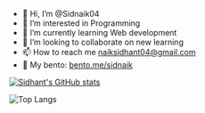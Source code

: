 - 👋 Hi, I’m @Sidnaik04
- 👀 I’m interested in Programming 
- 🌱 I’m currently learning Web development
- 💞️ I’m looking to collaborate on new learning
- 📫 How to reach me naiksidhant04@gmail.com
- 🍱 My bento: [bento.me/sidnaik ](https://bento.me/sidnaik)

[![Sidhant's GitHub stats](https://github-readme-stats.vercel.app/api?username=Sidnaik04&show_icons=true&theme=radical)](https://github.com/Sidnaik04/github-readme-stats)

![Top Langs](https://github-readme-stats.vercel.app/api/top-langs/?username=Sidnaik04&langs_count=5)
<!---
Sidnaik04/Sidnaik04 is a ✨ special ✨ repository because its `README.md` (this file) appears on your GitHub profile.
You can click the Preview link to take a look at your changes.
--->
